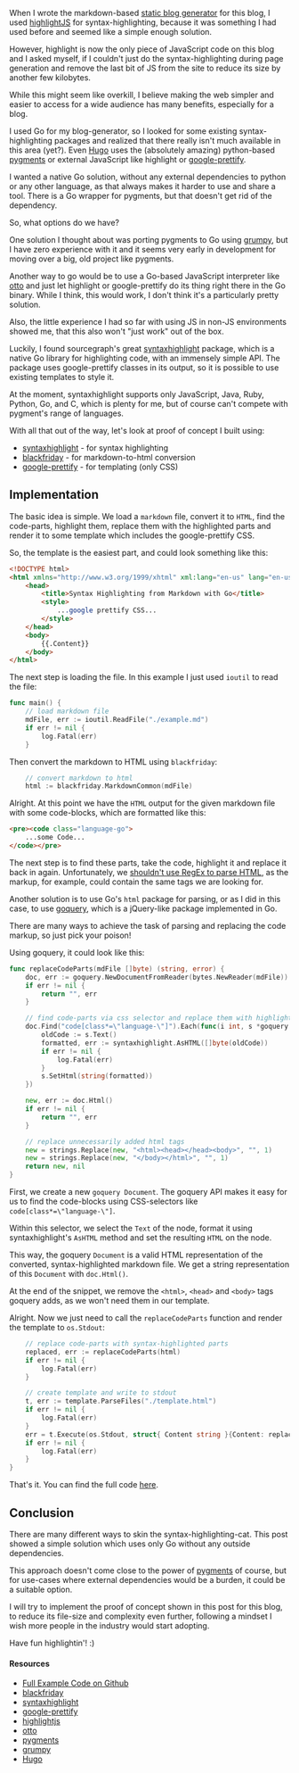 When I wrote the markdown-based [static blog generator](https://github.com/zupzup/blog-generator) for this blog, I used [highlightJS](https://highlightjs.org/) for syntax-highlighting, because it was something I had used before and seemed like a simple enough solution.

However, highlight is now the only piece of JavaScript code on this blog and I asked myself, if I couldn't just do the syntax-highlighting during page generation and remove the last bit of JS from the site to reduce its size by another few kilobytes.

While this might seem like overkill, I believe making the web simpler and easier to access for a wide audience has many benefits, especially for a blog.

I used Go for my blog-generator, so I looked for some existing syntax-highlighting packages and realized that there really isn't much available in this area (yet?).
Even [Hugo](https://gohugo.io/extras/highlighting/) uses the (absolutely amazing) python-based [pygments](http://pygments.org/) or external JavaScript like highlight or [google-prettify](https://github.com/google/code-prettify).

I wanted a native Go solution, without any external dependencies to python or any other language, as that always makes it harder to use and share a tool. There is a Go wrapper for pygments, but that doesn't get rid of the dependency.

So, what options do we have?

One solution I thought about was porting pygments to Go using [grumpy](https://github.com/google/grumpy), but I have zero experience with it and it seems very early in development for moving over a big, old project like pygments.

Another way to go would be to use a Go-based JavaScript interpreter like [otto](https://github.com/robertkrimen/otto) and just let highlight or google-prettify do its thing right there in the Go binary. While I think, this would work, I don't think it's a particularly pretty solution.

Also, the little experience I had so far with using JS in non-JS environments showed me, that this also won't "just work" out of the box.

Luckily, I found sourcegraph's great [syntaxhighlight](https://github.com/sourcegraph/syntaxhighlight) package, which is a native Go library for highlighting code, with an immensely simple API.
The package uses google-prettify classes in its output, so it is possible to use existing templates to style it.

At the moment, syntaxhighlight supports only JavaScript, Java, Ruby, Python, Go, and C, which is plenty for me, but of course can't compete with pygment's range of languages.

With all that out of the way, let's look at proof of concept I built using:

* [syntaxhighlight](https://github.com/sourcegraph/syntaxhighlight) - for syntax highlighting
* [blackfriday](https://github.com/russross/blackfriday) - for markdown-to-html conversion
* [google-prettify](https://github.com/google/code-prettify) - for templating (only CSS) 


## Implementation 

The basic idea is simple. We load a `markdown` file, convert it to `HTML`, find the code-parts, highlight them, replace them with the highlighted parts and render it to some template which includes the google-prettify CSS.

So, the template is the easiest part, and could look something like this:

```html
<!DOCTYPE html>
<html xmlns="http://www.w3.org/1999/xhtml" xml:lang="en-us" lang="en-us">
    <head>
        <title>Syntax Highlighting from Markdown with Go</title>
        <style>
            ...google prettify CSS...
        </style>
    </head>
    <body>
        {{.Content}}
    </body>
</html>
```

The next step is loading the file. In this example I just used `ioutil` to read the file:

```go
func main() {
    // load markdown file
    mdFile, err := ioutil.ReadFile("./example.md")
    if err != nil {
        log.Fatal(err)
    }
```

Then convert the markdown to HTML using `blackfriday`:

```go
    // convert markdown to html
    html := blackfriday.MarkdownCommon(mdFile)
```

Alright. At this point we have the `HTML` output for the given markdown file with some code-blocks, which are formatted like this:

```html
<pre><code class="language-go">
    ...some Code...
</code></pre>
```

The next step is to find these parts, take the code, highlight it and replace it back in again. Unfortunately, we [shouldn't use RegEx to parse HTML](https://stackoverflow.com/questions/1732348/regex-match-open-tags-except-xhtml-self-contained-tags), as the markup, for example, could contain the same tags we are looking for.

Another solution is to use Go's `html` package for parsing, or as I did in this case, to use [goquery](https://github.com/PuerkitoBio/goquery), which is a jQuery-like package implemented in Go.

There are many ways to achieve the task of parsing and replacing the code markup, so just pick your poison!

Using goquery, it could look like this:

```go
func replaceCodeParts(mdFile []byte) (string, error) {
    doc, err := goquery.NewDocumentFromReader(bytes.NewReader(mdFile))
    if err != nil {
        return "", err
    }

    // find code-parts via css selector and replace them with highlighted versions
    doc.Find("code[class*=\"language-\"]").Each(func(i int, s *goquery.Selection) {
        oldCode := s.Text()
        formatted, err := syntaxhighlight.AsHTML([]byte(oldCode))
        if err != nil {
            log.Fatal(err)
        }
        s.SetHtml(string(formatted))
    })

    new, err := doc.Html()
    if err != nil {
        return "", err
    }

    // replace unnecessarily added html tags
    new = strings.Replace(new, "<html><head></head><body>", "", 1)
    new = strings.Replace(new, "</body></html>", "", 1)
    return new, nil
}
```

First, we create a new `goquery Document`. The goquery API makes it easy for us to find the code-blocks using CSS-selectors like `code[class*=\"language-\"]`. 

Within this selector, we select the `Text` of the node, format it using syntaxhighlight's `AsHTML` method and set the resulting `HTML` on the node.

This way, the goquery `Document` is a valid HTML representation of the converted, syntax-highlighted markdown file. We get a string representation of this `Document` with `doc.Html()`.

At the end of the snippet, we remove the `<html>`, `<head>` and `<body>` tags goquery adds, as we won't need them in our template.

Alright. Now we just need to call the `replaceCodeParts` function and render the template to `os.Stdout`:

```go
    // replace code-parts with syntax-highlighted parts
    replaced, err := replaceCodeParts(html)
    if err != nil {
        log.Fatal(err)
    }

    // create template and write to stdout
    t, err := template.ParseFiles("./template.html")
    if err != nil {
        log.Fatal(err)
    }
    err = t.Execute(os.Stdout, struct{ Content string }{Content: replaced})
    if err != nil {
        log.Fatal(err)
    }
}
```

That's it. You can find the full code [here](https://github.com/zupzup/markdown-code-highlight-go).

## Conclusion 

There are many different ways to skin the syntax-highlighting-cat. This post showed a simple solution which uses only Go without any outside dependencies.

This approach doesn't come close to the power of [pygments](http://pygments.org/) of course, but for use-cases where external dependencies would be a burden, it could be a suitable option. 

I will try to implement the proof of concept shown in this post for this blog, to reduce its file-size and complexity even further, following a mindset I wish more people in the industry would start adopting.

Have fun highlightin'! :)

#### Resources

* [Full Example Code on Github](https://github.com/zupzup/markdown-code-highlight-go)
* [blackfriday](https://github.com/russross/blackfriday) 
* [syntaxhighlight](https://github.com/sourcegraph/syntaxhighlight) 
* [google-prettify](https://github.com/google/code-prettify) 
* [highlightjs](https://highlightjs.org/) 
* [otto](https://github.com/robertkrimen/otto)
* [pygments](http://pygments.org/) 
* [grumpy](https://github.com/google/grumpy)
* [Hugo](https://gohugo.io/)
